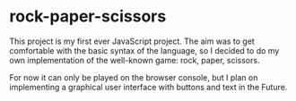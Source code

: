 # rock-paper-scissors

<p> This project is my first ever JavaScript project. The aim was to get comfortable with the basic syntax of the language, so I decided to do my own implementation of the well-known game: rock, paper, scissors.
<p> For now it can only be played on the browser console, but I plan on implementing a graphical user interface with buttons and text in the Future. </p>
